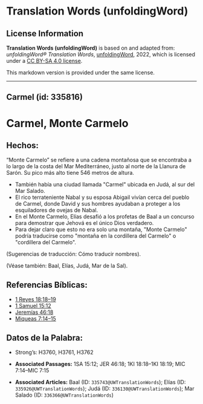 # Translation Words (unfoldingWord)

## License Information

**Translation Words (unfoldingWord)** is based on and adapted from: _unfoldingWord® Translation Words_, [unfoldingWord](https://unfoldingword.org/utw), 2022, which is licensed under a [CC BY-SA 4.0 license](https://creativecommons.org/licenses/by-sa/4.0/legalcode.en).

This markdown version is provided under the same license.



--------------------------------

## Carmel (id: 335816)

Carmel, Monte Carmelo
=====================

Hechos:
-------

“Monte Carmelo” se refiere a una cadena montañosa que se encontraba a lo largo de la costa del Mar Mediterráneo, justo al norte de la Llanura de Sarón. Su pico más alto tiene 546 metros de altura.

* También había una ciudad llamada "Carmel" ubicada en Judá, al sur del Mar Salado.
* El rico terrateniente Nabal y su esposa Abigail vivían cerca del pueblo de Carmel, donde David y sus hombres ayudaban a proteger a los esquiladores de ovejas de Nabal.
* En el Monte Carmelo, Elías desafió a los profetas de Baal a un concurso para demostrar que Jehová es el único Dios verdadero.
* Para dejar claro que esto no era solo una montaña, "Monte Carmelo" podría traducirse como "montaña en la cordillera del Carmelo" o "cordillera del Carmelo".

(Sugerencias de traducción: Cómo traducir nombres).

(Véase también: Baal, Elías, Judá, Mar de la Sal).

Referencias Bíblicas:
---------------------

* [1 Reyes 18:18–19](https://ref.ly/1Kgs18:18-1Kgs18:19)
* [1 Samuel 15:12](https://ref.ly/1Sam15:12)
* [Jeremías 46:18](https://ref.ly/Jer46:18)
* [Miqueas 7:14–15](https://ref.ly/Mic7:14-Mic7:15)

Datos de la Palabra:
--------------------

* Strong’s: H3760, H3761, H3762

* **Associated Passages:** 1SA 15:12; JER 46:18; 1KI 18:18–1KI 18:19; MIC 7:14–MIC 7:15
* **Associated Articles:** Baal (ID: `335743@UWTranslationWords`); Elías (ID: `335926@UWTranslationWords`); Judá (ID: `336130@UWTranslationWords`); Mar Salado (ID: `336366@UWTranslationWords`)

